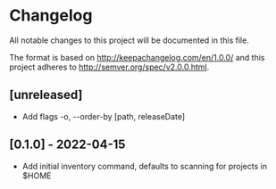 # Changelog
All notable changes to this project will be documented in this file.

The format is based on http://keepachangelog.com/en/1.0.0/
and this project adheres to http://semver.org/spec/v2.0.0.html.

## [unreleased]

- Add flags -o, --order-by [path, releaseDate]

## [0.1.0] - 2022-04-15

- Add initial inventory command, defaults to scanning for projects in $HOME
